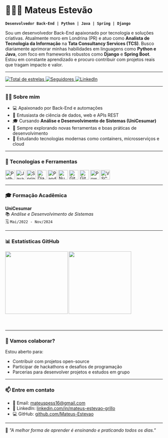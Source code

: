 # 👨🏻‍💻 Mateus Estevão

**`Desenvolvedor Back-End | Python | Java | Spring | Django`**

Sou um desenvolvedor Back-End apaixonado por tecnologia e soluções criativas. Atualmente moro em Londrina (PR) e atuo como **Analista de Tecnologia da Informação** na **Tata Consultancy Services (TCS)**. Busco diariamente aprimorar minhas habilidades em linguagens como **Python e Java**, com foco em frameworks robustos como **Django** e **Spring Boot**. Estou em constante aprendizado e procuro contribuir com projetos reais que tragam impacto e valor.

---

<p align="left">
    <a href="https://github.com/Mateus-Estevao?tab=repositories&sort=stargazers">
        <img 
            alt="Total de estrelas" 
            title="Total de estrelas GitHub" 
            src="https://custom-icon-badges.demolab.com/github/stars/Mateus-Estevao?color=55960c&style=for-the-badge&labelColor=488207&logo=star&label=Estrelas"
        />
    </a>
    <a href="https://github.com/Mateus-Estevao?tab=followers">
        <img 
            alt="Seguidores" 
            title="Me siga no GitHub" 
            src="https://custom-icon-badges.demolab.com/github/followers/Mateus-Estevao?color=236ad3&labelColor=1155ba&style=for-the-badge&logo=github&label=Seguidores&logoColor=white"
        />
    </a>
    <a href="https://www.linkedin.com/in/mateus-estevao-grillo">
        <img 
            alt="LinkedIn" 
            title="Me adicione no LinkedIn" 
            src="https://custom-icon-badges.demolab.com/badge/LinkedIn-Mateus_Estevão_Grillo-blue?style=for-the-badge&logo=linkedin&logoColor=white"
        />
    </a>
</p>

---

### 🧑🏻 Sobre mim

- 💻 Apaixonado por Back-End e automações  
- 🧠 Entusiasta de ciência de dados, web e APIs REST  
- 🎓 Cursando **Análise e Desenvolvimento de Sistemas (UniCesumar)**  
- 🔎 Sempre explorando novas ferramentas e boas práticas de desenvolvimento  
- 🌱 Estudando tecnologias modernas como containers, microsserviços e cloud  

---

### 🔧 Tecnologias e Ferramentas

<p align="left">
  <img alt="Python" title="Python" width="30px" src="https://cdn.jsdelivr.net/gh/devicons/devicon/icons/python/python-original.svg" />
  <img alt="Java" title="Java" width="30px" src="https://cdn.jsdelivr.net/gh/devicons/devicon/icons/java/java-original.svg" />
  <img alt="Spring" title="Spring Framework" width="30px" src="https://cdn.jsdelivr.net/gh/devicons/devicon/icons/spring/spring-original.svg" />
  <img alt="Django" title="Django" width="30px" src="https://cdn.jsdelivr.net/gh/devicons/devicon/icons/django/django-plain.svg" />
  <img alt="Pandas" title="Pandas" width="30px" src="https://cdn.jsdelivr.net/gh/devicons/devicon/icons/pandas/pandas-original.svg" />
  <img alt="NumPy" title="NumPy" width="30px" src="https://cdn.jsdelivr.net/gh/devicons/devicon/icons/numpy/numpy-original.svg" />
  <img alt="Git" title="Git" width="30px" src="https://cdn.jsdelivr.net/gh/devicons/devicon/icons/git/git-original.svg" />
  <img alt="GitHub" title="GitHub" width="30px" src="https://cdn.jsdelivr.net/gh/devicons/devicon/icons/github/github-original.svg" />
  <img alt="Power BI" title="Power BI" width="30px" src="https://img.icons8.com/color/48/000000/power-bi.png" />
  <img alt="VSCode" title="VS Code" width="30px" src="https://cdn.jsdelivr.net/gh/devicons/devicon/icons/vscode/vscode-original.svg" />
</p>

---

### 🎓 Formação Acadêmica

**UniCesumar**  
📚 *Análise e Desenvolvimento de Sistemas*  
🗓️ `Mai/2022 - Nov/2024`

---

### 📊 Estatísticas GitHub

<p>
  <img 
    align="left" 
    height="200" 
    src="https://github-readme-stats.vercel.app/api?username=Mateus-Estevao&show_icons=true&theme=tokyonight&include_all_commits=true&locale=pt-br" 
  />
  <img 
    align="left" 
    height="200" 
    src="https://github-readme-stats.vercel.app/api/top-langs/?username=Mateus-Estevao&theme=tokyonight&layout=compact&custom_title=Tecnologias&langs_count=8" 
  />
</p>

<br/><br/><br/><br/><br/><br/><br/><br/><br/><br/><br/><br/><br/><br/>

---

### 🤝 Vamos colaborar?

Estou aberto para:
- Contribuir com projetos open-source  
- Participar de hackathons e desafios de programação  
- Parcerias para desenvolver projetos e estudos em grupo  

---

### 📫 Entre em contato

- 📧 Email: [mateuspess16@gmail.com](mailto:mateuspess16@gmail.com)  
- 💼 LinkedIn: [linkedin.com/in/mateus-estevao-grillo](https://www.linkedin.com/in/mateus-estevao-grillo)  
- 💻 GitHub: [github.com/Mateus-Estevao](https://github.com/Mateus-Estevao)

---

🧠 *"A melhor forma de aprender é ensinando e praticando todos os dias."*

